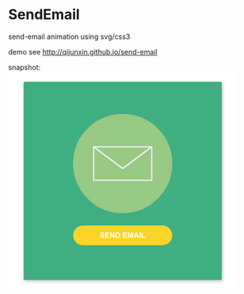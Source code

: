# SendEmail
send-email animation using svg/css3

demo see http://qijunxin.github.io/send-email

snapshot:
 ![image](https://github.com/qijunxin/send-email/blob/gh-pages/snapshot.png)
